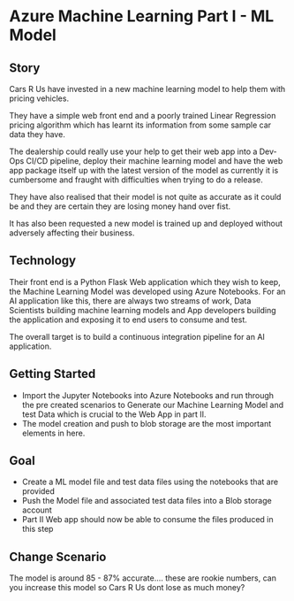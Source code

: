 # Azure Machine Learning Part I - ML Model

## Story

Cars R Us have invested in a new machine learning model to help them with pricing vehicles.

They have a simple web front end and a poorly trained Linear Regression pricing algorithm which has learnt its information from some sample car data they have.

The dealership could really use your help to get their web app into a Dev-Ops CI/CD pipeline, deploy their machine learning model and have the web app package itself up with the latest version of the model as currently it is cumbersome and fraught with difficulties when trying to do a release.

They have also realised that their model is not quite as accurate as it could be and they are certain they are losing money hand over fist.

It has also been requested a new model is trained up and deployed without adversely affecting their business.

## Technology  
Their front end is a Python Flask Web application which they wish to keep, the Machine Learning Model was developed using Azure Notebooks. For an AI application like this, there are always two streams of work, Data Scientists building machine learning models and App developers building the application and exposing it to end users to consume and test.

The overall target is to build a continuous integration pipeline for an AI application. 

## Getting Started  
* Import the Jupyter Notebooks into Azure Notebooks and run through the pre created scenarios to Generate our Machine Learning Model and test Data which is crucial to the Web App in part II.
* The model creation and push to blob storage are the most important elements in here.

## Goal  
* Create a ML model file and test data files using the notebooks that are provided
* Push the Model file and associated test data files into a Blob storage account
* Part II Web app should now be able to consume the files produced in this step

## Change Scenario  
The model is around 85 - 87% accurate.... these are rookie numbers, can you increase this model so Cars R Us dont lose as much money?

